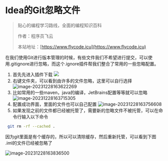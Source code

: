 # Idea的Git忽略文件

> 贴心的编程学习路线，全面的编程知识百科
>
> 作者：程序员飞云
>
> 本站地址：[https://www.flycode.icu](https://www.flycode.icu)



在我们使用Git进行版本管理的时候，有些文件我们不希望进行提交，可以使用.gitignore进行忽略，而这个.ignore插件帮我们整合了常用的一些忽略配置。

1. 首先先进入插件下载
![](https://flycodeu-1314556962.cos.ap-nanjing.myqcloud.com//codeCenterImg/202312281634201.png)
2. 右键文件夹，可以看到由许多的文件忽略，这里可以自行选择
![image-20231228163622269](https://flycodeu-1314556962.cos.ap-nanjing.myqcloud.com//codeCenterImg/202312281636372.png)
3. 比如常用的一些maven，java的编译，JetBrains配置等等就可以忽略
![image-20231228163715305](https://flycodeu-1314556962.cos.ap-nanjing.myqcloud.com//codeCenterImg/202312281637382.png)
4. 配置成功界面，里面的文件也可以自己配置
![image-20231228163756608](https://flycodeu-1314556962.cos.ap-nanjing.myqcloud.com//codeCenterImg/202312281637668.png)
5. 如果发现之前的文件都已经被托管了，需要新的忽略文件不被托管，可以在命令行输入以下命令
```sh
 git rm -rf --cached .
```

因为git里面是有个缓存的，所以可以清除缓存，然后重新托管，可以看到下图 .iml的文件已经被忽略了

![image-20231228163836500](https://flycodeu-1314556962.cos.ap-nanjing.myqcloud.com//codeCenterImg/202312281638566.png)

